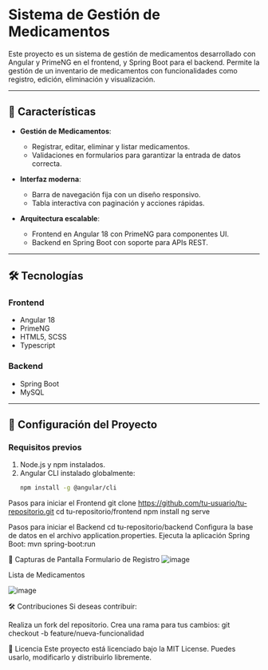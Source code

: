 # Sistema de Gestión de Medicamentos

Este proyecto es un sistema de gestión de medicamentos desarrollado con Angular y PrimeNG en el frontend, y Spring Boot para el backend. Permite la gestión de un inventario de medicamentos con funcionalidades como registro, edición, eliminación y visualización.

---

## 🚀 Características

- **Gestión de Medicamentos**:
  - Registrar, editar, eliminar y listar medicamentos.
  - Validaciones en formularios para garantizar la entrada de datos correcta.
  
- **Interfaz moderna**:
  - Barra de navegación fija con un diseño responsivo.
  - Tabla interactiva con paginación y acciones rápidas.

- **Arquitectura escalable**:
  - Frontend en Angular 18 con PrimeNG para componentes UI.
  - Backend en Spring Boot con soporte para APIs REST.

---

## 🛠️ Tecnologías

### **Frontend**
- Angular 18
- PrimeNG
- HTML5, SCSS
- Typescript

### **Backend**
- Spring Boot
- MySQL

---

## 🔧 Configuración del Proyecto

### **Requisitos previos**
1. Node.js y npm instalados.
2. Angular CLI instalado globalmente:
   ```bash
   npm install -g @angular/cli

Pasos para iniciar el Frontend
git clone https://github.com/tu-usuario/tu-repositorio.git
cd tu-repositorio/frontend
npm install
ng serve

Pasos para iniciar el Backend
cd tu-repositorio/backend
Configura la base de datos en el archivo application.properties.
Ejecuta la aplicación Spring Boot:
mvn spring-boot:run

📸 Capturas de Pantalla
Formulario de Registro
![image](https://github.com/user-attachments/assets/54273257-a159-427d-a9b4-8903daa43dfb)

Lista de Medicamentos

![image](https://github.com/user-attachments/assets/7574e159-3101-4cd8-93d8-bcb527b8732a)

🛠️ Contribuciones
Si deseas contribuir:

Realiza un fork del repositorio.
Crea una rama para tus cambios:
git checkout -b feature/nueva-funcionalidad

📝 Licencia
Este proyecto está licenciado bajo la MIT License. Puedes usarlo, modificarlo y distribuirlo libremente.

